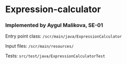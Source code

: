 # Expression-calculator

### Implemented by Aygul Malikova, SE-01

Entry point class: `/scr/main/java/ExpressionCalculator`

Input files: `/scr/main/resources/`

Tests: `src/test/java/ExpressionCalculatorTest`
